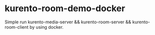 # kurento-room-demo-docker
Simple run kurento-media-server &amp;&amp; kurento-room-server &amp;&amp; kurento-room-client by using docker.
